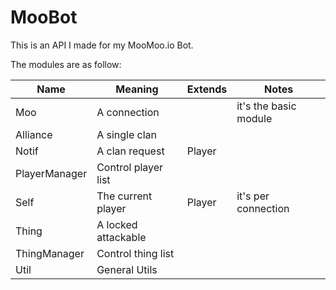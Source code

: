 # MooBot

This is an API I made for my MooMoo.io Bot.

The modules are as follow:

|Name|Meaning|Extends|Notes
|-|-|-|-
|Moo|A connection||it's the basic module
|Alliance|A single clan|||
|Notif|A clan request|Player||
|PlayerManager|Control player list|||
|Self|The current player|Player|it's per connection
|Thing|A locked attackable|||
|ThingManager|Control thing list|||
|Util|General Utils|||